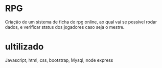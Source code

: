# RPG
Criação de um sistema de ficha de rpg online, ao qual vai se possível rodar dados, e verificar status dos jogadores caso seja o mestre.

# ultilizado
Javascript, html, css, bootstrap, Mysql, node express